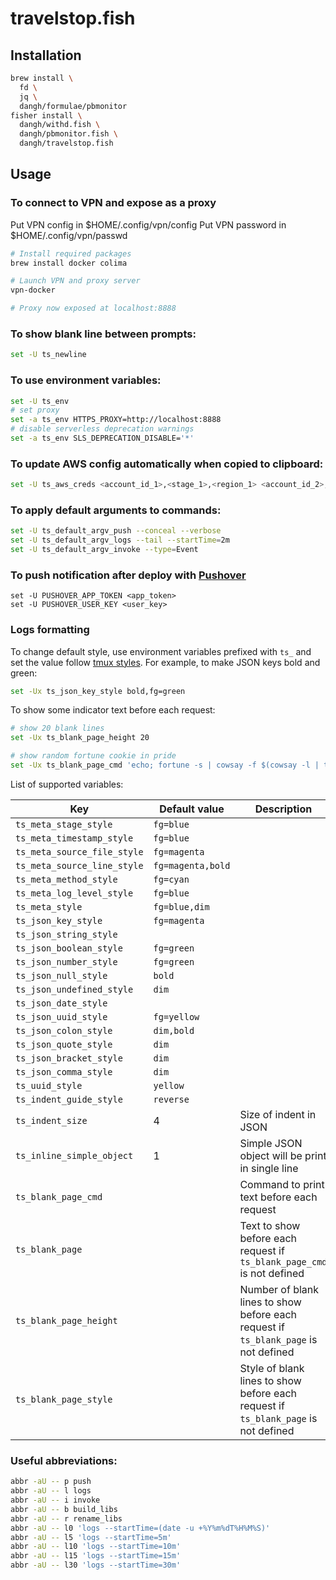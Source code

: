 # travelstop.fish

## Installation

```sh
brew install \
  fd \
  jq \
  dangh/formulae/pbmonitor
fisher install \
  dangh/withd.fish \
  dangh/pbmonitor.fish \
  dangh/travelstop.fish
```

## Usage

### To connect to VPN and expose as a proxy

Put VPN config in $HOME/.config/vpn/config
Put VPN password in $HOME/.config/vpn/passwd

```sh
# Install required packages
brew install docker colima

# Launch VPN and proxy server
vpn-docker

# Proxy now exposed at localhost:8888
```

### To show blank line between prompts:

```sh
set -U ts_newline
```

### To use environment variables:

```sh
set -U ts_env
# set proxy
set -a ts_env HTTPS_PROXY=http://localhost:8888
# disable serverless deprecation warnings
set -a ts_env SLS_DEPRECATION_DISABLE='*'
```

### To update AWS config automatically when copied to clipboard:

```sh
set -U ts_aws_creds <account_id_1>,<stage_1>,<region_1> <account_id_2>,<stage_2>,<region_2>
```

### To apply default arguments to commands:

```sh
set -U ts_default_argv_push --conceal --verbose
set -U ts_default_argv_logs --tail --startTime=2m
set -U ts_default_argv_invoke --type=Event
```

### To push notification after deploy with [Pushover](https://pushover.net)

```
set -U PUSHOVER_APP_TOKEN <app_token>
set -U PUSHOVER_USER_KEY <user_key>
```

### Logs formatting

To change default style, use environment variables prefixed with `ts_` and set the value follow [tmux styles](http://man.openbsd.org/OpenBSD-current/man1/tmux.1#STYLES). For example, to make JSON keys bold and green:

```sh
set -Ux ts_json_key_style bold,fg=green
```

To show some indicator text before each request:

```sh
# show 20 blank lines
set -Ux ts_blank_page_height 20

# show random fortune cookie in pride
set -Ux ts_blank_page_cmd 'echo; fortune -s | cowsay -f $(cowsay -l | tail -n +2 | tr  " "  "\n" | sort -R | head -n 1) | lolcat; echo;'
```

List of supported variables:

| Key                         | Default value     | Description                                                                         |
| ---                         | ---               | ---                                                                                 |
| `ts_meta_stage_style`       | `fg=blue`         |                                                                                     |
| `ts_meta_timestamp_style`   | `fg=blue`         |                                                                                     |
| `ts_meta_source_file_style` | `fg=magenta`      |                                                                                     |
| `ts_meta_source_line_style` | `fg=magenta,bold` |                                                                                     |
| `ts_meta_method_style`      | `fg=cyan`         |                                                                                     |
| `ts_meta_log_level_style`   | `fg=blue`         |                                                                                     |
| `ts_meta_style`             | `fg=blue,dim`     |                                                                                     |
| `ts_json_key_style`         | `fg=magenta`      |                                                                                     |
| `ts_json_string_style`      |                   |                                                                                     |
| `ts_json_boolean_style`     | `fg=green`        |                                                                                     |
| `ts_json_number_style`      | `fg=green`        |                                                                                     |
| `ts_json_null_style`        | `bold`            |                                                                                     |
| `ts_json_undefined_style`   | `dim`             |                                                                                     |
| `ts_json_date_style`        |                   |                                                                                     |
| `ts_json_uuid_style`        | `fg=yellow`       |                                                                                     |
| `ts_json_colon_style`       | `dim,bold`        |                                                                                     |
| `ts_json_quote_style`       | `dim`             |                                                                                     |
| `ts_json_bracket_style`     | `dim`             |                                                                                     |
| `ts_json_comma_style`       | `dim`             |                                                                                     |
| `ts_uuid_style`             | `yellow`          |                                                                                     |
| `ts_indent_guide_style`     | `reverse`         |                                                                                     |
| `ts_indent_size`            | 4                 | Size of indent in JSON                                                              |
| `ts_inline_simple_object`   | 1                 | Simple JSON object will be print in single line                                     |
| `ts_blank_page_cmd`         |                   | Command to print text before each request                                           |
| `ts_blank_page`             |                   | Text to show before each request if `ts_blank_page_cmd` is not defined              |
| `ts_blank_page_height`      |                   | Number of blank lines to show before each request if `ts_blank_page` is not defined |
| `ts_blank_page_style`       |                   | Style of blank lines to show before each request if `ts_blank_page` is not defined  |

### Useful abbreviations:

```sh
abbr -aU -- p push
abbr -aU -- l logs
abbr -aU -- i invoke
abbr -aU -- b build_libs
abbr -aU -- r rename_libs
abbr -aU -- l0 'logs --startTime=(date -u +%Y%m%dT%H%M%S)'
abbr -aU -- l5 'logs --startTime=5m'
abbr -aU -- l10 'logs --startTime=10m'
abbr -aU -- l15 'logs --startTime=15m'
abbr -aU -- l30 'logs --startTime=30m'
```
